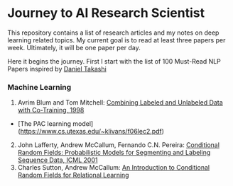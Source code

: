 # Journey to AI Research Scientist
This repository contains a list of research articles and my notes on deep learning related topics. 
My current goal is to read at least three papers per week. Ultimately, it will be one paper per day. 

Here it begins the journey. 
First I start with the list of 100 Must-Read NLP Papers inspired by [Daniel Takashi](http://masatohagiwara.net/100-nlp-papers/)

### Machine Learning
1. Avrim Blum and Tom Mitchell: [Combining Labeled and Unlabeled Data with Co-Training, 1998](https://www.cs.cmu.edu/~avrim/Papers/cotrain.pdf)
  * [The PAC learning model] (https://www.cs.utexas.edu/~klivans/f06lec2.pdf)
2. John Lafferty, Andrew McCallum, Fernando C.N. Pereira: [Conditional Random Fields: Probabilistic Models for Segmenting and Labeling Sequence Data, ICML 2001](https://repository.upenn.edu/cgi/viewcontent.cgi?article=1162&context=cis_papers)
3. Charles Sutton, Andrew McCallum: [An Introduction to Conditional Random Fields for Relational Learning](https://people.cs.umass.edu/~mccallum/papers/crf-tutorial.pdf)
